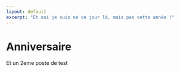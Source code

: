 ```yaml
---
layout: default
excerpt: "Et oui je suis né ce jour là, mais pas cette année !"
---
```


# Anniversaire

Et un 2eme poste de test